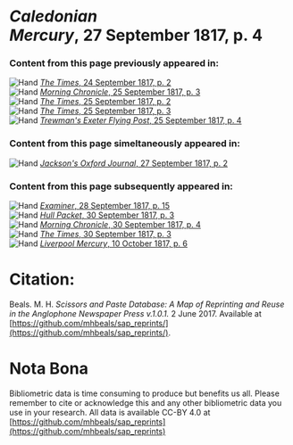 # *Caledonian Mercury*, 27 September 1817, p. 4  
  
### Content from this page previously appeared in:  
![Hand](http://scissorsandpaste.net/wp-content/uploads/2017/06/smallhandpointer.png) [*The Times*, 24 September 1817, p. 2](https://mhbeals.github.io/sap_html/The-Times/The-Times-24-September-1817-p-2)  
![Hand](http://scissorsandpaste.net/wp-content/uploads/2017/06/smallhandpointer.png) [*Morning Chronicle*, 25 September 1817, p. 3](https://mhbeals.github.io/sap_html/Morning-Chronicle/Morning-Chronicle-25-September-1817-p-3)  
![Hand](http://scissorsandpaste.net/wp-content/uploads/2017/06/smallhandpointer.png) [*The Times*, 25 September 1817, p. 2](https://mhbeals.github.io/sap_html/The-Times/The-Times-25-September-1817-p-2)  
![Hand](http://scissorsandpaste.net/wp-content/uploads/2017/06/smallhandpointer.png) [*The Times*, 25 September 1817, p. 3](https://mhbeals.github.io/sap_html/The-Times/The-Times-25-September-1817-p-3)  
![Hand](http://scissorsandpaste.net/wp-content/uploads/2017/06/smallhandpointer.png) [*Trewman's Exeter Flying Post*, 25 September 1817, p. 4](https://mhbeals.github.io/sap_html/Trewman's-Exeter-Flying-Post/Trewman's-Exeter-Flying-Post-25-September-1817-p-4)  
  
### Content from this page simeltaneously appeared in:  
![Hand](http://scissorsandpaste.net/wp-content/uploads/2017/06/smallhandpointer.png) [*Jackson's Oxford Journal*, 27 September 1817, p. 2](https://mhbeals.github.io/sap_html/Jackson's-Oxford-Journal/Jackson's-Oxford-Journal-27-September-1817-p-2)  
  
### Content from this page subsequently appeared in:  
![Hand](http://scissorsandpaste.net/wp-content/uploads/2017/06/smallhandpointer.png) [*Examiner*, 28 September 1817, p. 15](https://mhbeals.github.io/sap_html/Examiner/Examiner-28-September-1817-p-15)  
![Hand](http://scissorsandpaste.net/wp-content/uploads/2017/06/smallhandpointer.png) [*Hull Packet*, 30 September 1817, p. 3](https://mhbeals.github.io/sap_html/Hull-Packet/Hull-Packet-30-September-1817-p-3)  
![Hand](http://scissorsandpaste.net/wp-content/uploads/2017/06/smallhandpointer.png) [*Morning Chronicle*, 30 September 1817, p. 4](https://mhbeals.github.io/sap_html/Morning-Chronicle/Morning-Chronicle-30-September-1817-p-4)  
![Hand](http://scissorsandpaste.net/wp-content/uploads/2017/06/smallhandpointer.png) [*The Times*, 30 September 1817, p. 3](https://mhbeals.github.io/sap_html/The-Times/The-Times-30-September-1817-p-3)  
![Hand](http://scissorsandpaste.net/wp-content/uploads/2017/06/smallhandpointer.png) [*Liverpool Mercury*, 10 October 1817, p. 6](https://mhbeals.github.io/sap_html/Liverpool-Mercury/Liverpool-Mercury-10-October-1817-p-6)  


# Citation: 

Beals. M. H. *Scissors and Paste Database: A Map of Reprinting and Reuse in the Anglophone Newspaper Press v.1.0.1.* 2 June 2017. Available at [https://github.com/mhbeals/sap_reprints/](https://github.com/mhbeals/sap_reprints/). 

# Nota Bona

Bibliometric data is time consuming to produce but benefits us all. Please remember to cite or acknowledge this and any other bibliometric data you use in your research. All data is available CC-BY 4.0 at [https://github.com/mhbeals/sap_reprints](https://github.com/mhbeals/sap_reprints)